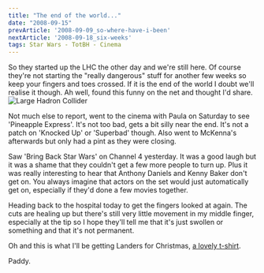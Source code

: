 ```yaml
---
title: "The end of the world..."
date: "2008-09-15"
prevArticle: '2008-09-09_so-where-have-i-been'
nextArticle: '2008-09-18_six-weeks'
tags: Star Wars - TotBH - Cinema
---
```

So they started up the LHC the other day and we're still here. Of course they're not starting the "really dangerous" stuff for another few weeks so keep your fingers and toes crossed. If it is the end of the world I doubt we'll realise it though. Ah well, found this funny on the net and thought I'd share.
![Large Hadron Collider](/images/largehadroncollidertp3-h.jpg "Large Hadron Collider")


Not much else to report, went to the cinema with Paula on Saturday to see 'Pineapple Express'. It's not too bad, gets a bit silly near the end. It's not a patch on 'Knocked Up' or 'Superbad' though. Also went to McKenna's afterwards but only had a pint as they were closing.

Saw 'Bring Back Star Wars' on Channel 4 yesterday. It was a good laugh but it was a shame that they couldn't get a few more people to turn up. Plus it was really interesting to hear that Anthony Daniels and Kenny Baker don't get on. You always imagine that actors on the set would just automatically get on, especially if they'd done a few movies together.

Heading back to the hospital today to get the fingers looked at again. The cuts are healing up but there's still very little movement in my middle finger, especially at the tip so I hope they'll tell me that it's just swollen or something and that it's not permanent.

Oh and this is what I'll be getting Landers for Christmas, [a lovely t-shirt](http://www.tshirthell.com/funny-shirts/fuck-the-colorblind/).

Paddy.